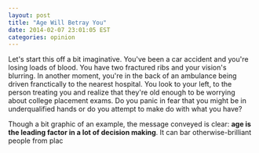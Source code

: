 ```yaml
---
layout: post
title: "Age Will Betray You"
date: 2014-02-07 23:01:05 EST
categories: opinion
---
```


Let's start this off a bit imaginative. You've been a car accident and you're
losing loads of blood. You have two fractured ribs and your vision's blurring.
In another moment, you're in the back of an ambulance being driven
franctically to the nearest hospital. You look to your left, to the person
treating you and realize that they're old enough to be worrying about college
placement exams. Do you panic in fear that you might be in underqualified
hands or do you attempt to make do with what you have?

Though a bit graphic of an example, the message conveyed is clear: **age is
the leading factor in a lot of decision making**. It can bar
otherwise-brilliant people from plac
